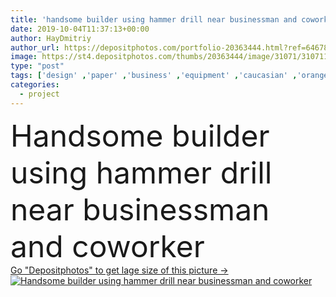 ```yaml
---
title: 'handsome builder using hammer drill near businessman and coworker '
date: 2019-10-04T11:37:13+00:00
author: HayDmitriy
author_url: https://depositphotos.com/portfolio-20363444.html?ref=64678756
image: https://st4.depositphotos.com/thumbs/20363444/image/31071/310711368/api_thumb_450.jpg?forcejpeg=true
type: "post"
tags: ['design' ,'paper' ,'business' ,'equipment' ,'caucasian' ,'orange' ,'european' ,'connection' ,'Men' ,'architecture' ,'communication' ,'wireless' ,'development' ,'work' ,'tool' ,'businessman' ,'together' ,'togetherness' ,'indoors' ,'project' ,'profession' ,'plan' ,'architectural' ,'uniform' ,'handsome' ,'mature' ,'technical' ,'gadget' ,'helmets' ,'blueprint' ,'use' ,'builders' ,'colleagues' ,'plaid' ,'coworkers' ,'bearded' ,'constructors' ,'Architects' ,'professional occupation' ,'formal wear' ,'middle aged' ,'construction site' ,'three people' ,'Digital Tablet' ,'hammer drill' ,'digital device' ]
categories: 
  - project
---
```

<div aling="center">
            <font size="60"> Handsome builder using hammer drill near businessman and coworker</font>   
</div>
<div>
    <a href='https://st4.depositphotos.com/thumbs/20363444/image/31071/310711368/api_thumb_450.jpg?forcejpeg=true?ref=64678756' target=_blank > Go "Depositphotos" to get lage size of this picture ->
        <img href='https://st4.depositphotos.com/thumbs/20363444/image/31071/310711368/api_thumb_450.jpg?forcejpeg=true?ref=64678756' src='https://st4.depositphotos.com/20363444/31071/i/950/depositphotos_310711368-stock-photo-handsome-builder-using-hammer-drill.jpg?forcejpeg=true' alt='Handsome builder using hammer drill near businessman and coworker' >
    </a>
</div>
